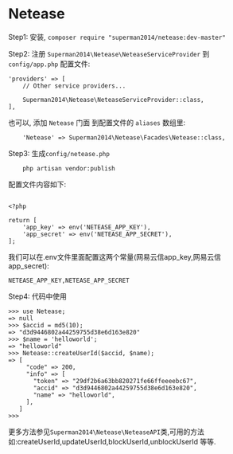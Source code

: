 # Netease


Step1: 安装, `composer require "superman2014/netease:dev-master"`

Step2: 注册 `Superman2014\Netease\NeteaseServiceProvider` 到`config/app.php` 配置文件:

```
'providers' => [
    // Other service providers...

    Superman2014\Netease\NeteaseServiceProvider::class,
],

```

也可以, 添加 `Netease` 门面 到配置文件的 `aliases` 数组里:

```
    'Netease' => Superman2014\Netease\Facades\Netease::class,
```

Step3: 生成`config/netease.php`

```
    php artisan vendor:publish
```

配置文件内容如下:

```

<?php

return [
    'app_key' => env('NETEASE_APP_KEY'),
    'app_secret' => env('NETEASE_APP_SECRET'),
];

```

我们可以在.env文件里面配置这两个常量(网易云信app_key,网易云信app_secret):

`NETEASE_APP_KEY,NETEASE_APP_SECRET`

Step4: 代码中使用


```
>>> use Netease;
=> null
>>> $accid = md5(10);
=> "d3d9446802a44259755d38e6d163e820"
>>> $name = 'helloworld';
=> "helloworld"
>>> Netease::createUserId($accid, $name);
=> [
     "code" => 200,
     "info" => [
       "token" => "29df2b6a63bb820271fe66ffeeeebc67",
       "accid" => "d3d9446802a44259755d38e6d163e820",
       "name" => "helloworld",
     ],
   ]
>>>

```

更多方法参见`Superman2014\Netease\NeteaseAPI`类,可用的方法如:createUserId,updateUserId,blockUserId,unblockUserId 等等.
